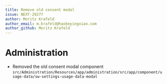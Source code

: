 ```yaml
---
title: Remove old consent modal
issue: NEXT-29277
author: Moritz Krafeld
author_email: m.krafeld@haokeyingxiao.com
author_github: Moritz Krafeld
---
```

# Administration
* Removed the old consent modal component `src/Administration/Resources/app/administration/src/app/component/usage-data/sw-settings-usage-data-modal`
